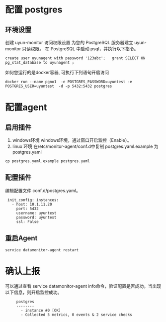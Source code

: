 # 配置 postgres
## 环境设置
创建 uyun-monitor 访问权限设置
为您的 PostgreSQL 服务器建立  uyun-monitor 只读权限。
在 PostgreSQL 中启动 psql，并执行以下指令。
```
create user uyunagent with password '123abc';   grant SELECT ON pg_stat_database to uyunagent ;
```
如何您运行的是docker容器,  可执行下列语句开启访问
```
docker run --name pgno1  -e POSTGRES_PASSWORD=uyuntest -e   POSTGRES_USER=uyuntest  -d -p 5432:5432 postgres
```
# 配置agent
## 启用插件
 1. windows环境
windows环境，通过窗口开启监控（Enable）。
 2. linux 环境
在/etc/monitor-agent/conf.d中复制 postgres.yaml.example 为 postgres.yaml
```
cp postgres.yaml.example postgres.yaml
```
## 配置插件
编辑配置文件 conf.d/postgres.yaml。
```
 init_config: instances:
   - host: 10.1.11.20
     port: 5432
     username: uyuntest
     password: uyuntest
     ssl: False
```
## 重启Agent
```
service datamonitor-agent restart
```
# 确认上报
可以通过查看 service datamonitor-agent info命令，验证配置是否成功。当出现以下信息，则开启监控成功。
```
     postgres
     --------
       - instance #0 [OK]
       - Collected 5 metrics, 0 events & 2 service checks
```